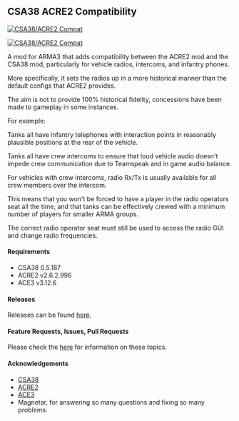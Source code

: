 ## CSA38 ACRE2 Compatibility
<p align="left">
    <a href="https://github.com/Drofseh/CSA38_ACRE2_Compat/releases/latest">
        <img src="https://i.imgur.com/4Yx75rs.png" alt="CSA38/ACRE2 Compat">
    </a>
</p>
<p align="left">
    <a href="https://github.com/Drofseh/CSA38_ACRE2_Compat/releases/latest">
        <img src="https://img.shields.io/badge/Version-1.0.1-blue.svg" alt="CSA38/ACRE2 Compat">
    </a>
</p>
A mod for ARMA3 that adds compatibility between the ACRE2 mod and the CSA38 mod, particularly for vehicle radios, intercoms, and infantry phones.

More specifically, it sets the radios up in a more historical manner than the default configs that ACRE2 provides.

The aim is not to provide 100% historical fidelity, concessions have been made to gameplay in some instances.

For example:

Tanks all have infantry telephones with interaction points in reasonably plausible positions at the rear of the vehicle.

Tanks all have crew intercoms to ensure that loud vehicle audio doesn't impede crew communication due to Teamspeak and in game audio balance.

For vehicles with crew intercoms, radio Rx/Tx is usually available for all crew members over the intercom.

This means that you won't be forced to have a player in the radio operators seat all the time, and that tanks can be effectively crewed with a minimum number of players for smaller ARMA groups.

The correct radio operator seat must still be used to access the radio GUI and change radio frequencies.

#### Requirements
* CSA38 0.5.187
* ACRE2 v2.6.2.996
* ACE3 v3.12.6

#### Releases
Releases can be found [here](https://github.com/Drofseh/CSA38_ACRE2_Compat/releases).

#### Feature Requests, Issues, Pull Requests
Please check the [here](https://github.com/Drofseh/CSA38_ACRE2_Compat/blob/master/.github/CONTRIBUTING.md) for information on these topics.

#### Acknowledgements
* [CSA38](https://steamcommunity.com/workshop/filedetails/?id=641305739)
* [ACRE2](https://github.com/IDI-Systems/acre2)
* [ACE3](https://github.com/acemod/ACE3)
* Magnetar, for answering so many questions and fixing so many problems.
